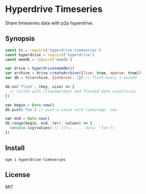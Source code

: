 # Hyperdrive Timeseries

Share timeseries data with p2p hyperdrive.

## Synopsis

```javascript
const ts = require('hyperdrive-timeseries')
const hyperdrive = require('hyperdrive')
const memdb = require('memdb')

var drive = hyperdrive(memdb())
var archive = drive.createArchive({live: true, sparse: true})
var db = ts(archive, {interval: 1}) // flush every 1 second

db.on('flush', (key, size) => {
  // called with filename(key) and flushed data count(size)
})

var begin = Date.now()
db.push('foo') // push a value with timestamp: now

var end = Date.now()
db.range(begin, end, (err, values) => {
  console.log(values) // [{ts: ..., data: 'foo'}]
})
```

## Install

```
npm i hyperdrive-timeseries
```

## License

MIT
